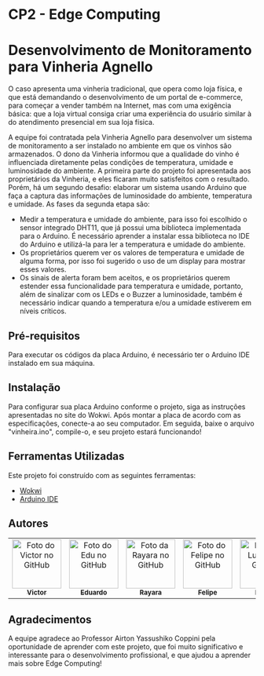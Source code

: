 # CP2 - Edge Computing
# Desenvolvimento de Monitoramento para Vinheria Agnello

O caso apresenta uma vinheria tradicional, que opera como loja física, e que está demandando o desenvolvimento de um portal de e-commerce, para começar a vender também na Internet, mas com uma exigência básica: que a loja virtual consiga criar uma experiência do usuário similar à do atendimento presencial em sua loja física.

A equipe foi contratada pela Vinheria Agnello para desenvolver um sistema de monitoramento a ser instalado no ambiente em que os vinhos são armazenados. O dono da Vinheria informou que a qualidade do vinho é influenciada diretamente pelas condições de temperatura, umidade e luminosidade do ambiente. A primeira parte do projeto foi apresentada aos proprietários da Vinheria, e eles ficaram muito satisfeitos com o resultado. Porém, há um segundo desafio: elaborar um sistema usando Arduino que faça a captura das informações de luminosidade do ambiente, temperatura e umidade. As fases da segunda etapa são:

- Medir a temperatura e umidade do ambiente, para isso foi escolhido o sensor integrado DHT11, que já possui uma biblioteca implementada para o Arduino. É necessário aprender a instalar essa biblioteca no IDE do Arduino e utilizá-la para ler a temperatura e umidade do ambiente.
- Os proprietários querem ver os valores de temperatura e umidade de alguma forma, por isso foi sugerido o uso de um display para mostrar esses valores.
- Os sinais de alerta foram bem aceitos, e os proprietários querem estender essa funcionalidade para temperatura e umidade, portanto, além de sinalizar com os LEDs e o Buzzer a luminosidade, também é necessário indicar quando a temperatura e/ou a umidade estiverem em níveis críticos.

## Pré-requisitos

Para executar os códigos da placa Arduino, é necessário ter o Arduino IDE instalado em sua máquina.

## Instalação

Para configurar sua placa Arduino conforme o projeto, siga as instruções apresentadas no site do Wokwi. Após montar a placa de acordo com as especificações, conecte-a ao seu computador. Em seguida, baixe o arquivo "vinheira.ino", compile-o, e seu projeto estará funcionando!

## Ferramentas Utilizadas

Este projeto foi construído com as seguintes ferramentas:

- [Wokwi](https://wokwi.com/projects/379953239389075457)
- [Arduino IDE](https://www.arduino.cc/en/software)

## Autores

<table>
  <tr>
    <td align="center">
      <a href="https://github.com/VictorRodrigues16">
        <img src="https://avatars.githubusercontent.com/u/143040764?v=4" width="100px;" alt="Foto do Victor no GitHub"/><br>
        <sub>
          <b>Victor</b>
        </sub>
      </a>
    </td>
   <td align="center">
      <a href="https://github.com/educf-code">
        <img src="https://avatars.githubusercontent.com/u/127149439?v=4" width="100px;" alt="Foto do Edu no GitHub"/><br>
        <sub>
          <b>Eduardo</b>
        </sub>
      </a>
    </td>
   <td align="center">
      <a href="https://github.com/joraysuke">
        <img src="https://avatars.githubusercontent.com/u/143045200?v=4" width="100px;" alt="Foto da Rayara no GitHub"/><br>
        <sub>
          <b>Rayara</b>
        </sub>
      </a>
    </td>
   <td align="center">
      <a href="https://github.com/FelipeSalazar1">
        <img src="https://avatars.githubusercontent.com/u/91813889?v=4" width="100px;" alt="Foto do Felipe no GitHub"/><br>
        <sub>
          <b>Felipe</b>
        </sub>
      </a>
    </td>
   <td align="center">
      <a href="https://github.com/CodedByLucke">
        <img src="https://avatars.githubusercontent.com/u/145406645?v=4" width="100px;" alt="Foto do Lucas no GitHub"/><br>
        <sub>
          <b>Lucas</b>
        </sub>
      </a>
    </td>
  </tr>
</table>

## Agradecimentos

A equipe agradece ao Professor Airton Yassushiko Coppini pela oportunidade de aprender com este projeto, que foi muito significativo e interessante para o desenvolvimento profissional, e que ajudou a aprender mais sobre Edge Computing!
